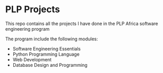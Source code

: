 # PLP Projects
<p> This repo contains all the projects I have done in the PLP Africa software engineering program</p>
<p> The program include the following modules:</p>
<ul>
    <li>Software Engineering Essentials</li>
    <li>Python Programming Language</li>
    <li>Web Development</li>
    <li>Database Design and Programming</li>
</ul>
